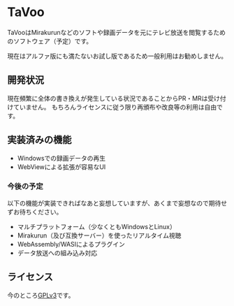 # TaVoo

TaVooはMirakurunなどのソフトや録画データを元にテレビ放送を閲覧するためのソフトウェア（予定）です。

現在はアルファ版にも満たないお試し版であるため一般利用はお勧めしません。

## 開発状況

現在頻繁に全体の書き換えが発生している状況であることからPR・MRは受け付けていません。
もちろんライセンスに従う限り再頒布や改良等の利用は自由です。

## 実装済みの機能

- Windowsでの録画データの再生
- WebViewによる拡張が容易なUI

### 今後の予定

以下の機能が実装できればなあと妄想していますが、あくまで妄想なので期待せずお待ちください。

- マルチプラットフォーム（少なくともWindowsとLinux）
- Mirakurun（及び互換サーバー）を使ったリアルタイム視聴
- WebAssembly/WASIによるプラグイン
- データ放送への組み込み対応

## ライセンス

今のところ[GPLv3]です。

[GPLv3]: https://www.gnu.org/licenses/gpl-3.0.html
